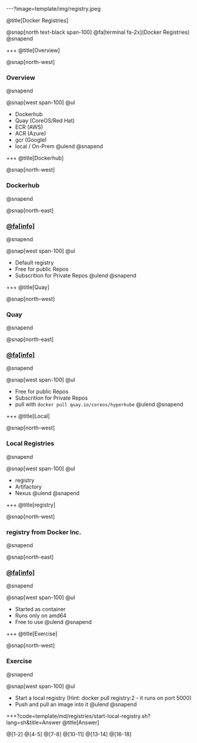 ---?image=template/img/registry.jpeg

@title[Docker Registries]

@snap[north text-black span-100]
@fa[terminal fa-2x](Docker Registries)
@snapend

+++
@title[Overview]

@snap[north-west]
### Overview
@snapend

@snap[west span-100]
@ul[](false)
- Dockerhub
- Quay (CoreOS/Red Hat)
- ECR (AWS)
- ACR (Azure)
- gcr  (Google)
- local / On-Prem
@ulend
@snapend

+++
@title[Dockerhub]

@snap[north-west]
### Dockerhub
@snapend

@snap[north-east]
### [@fa[info]](https://hub.docker.com)
@snapend

@snap[west span-100]
@ul[](false)
- Default registry
- Free for public Repos
- Subscrition for Private Repos
@ulend
@snapend

+++
@title[Quay]

@snap[north-west]
### Quay
@snapend

@snap[north-east]
### [@fa[info]](https://quay.io)
@snapend

@snap[west span-100]
@ul[](false)
- Free for public Repos
- Subscrition for Private Repos
- pull with `docker pull quay.io/coreos/hyperkube`
@ulend
@snapend

+++
@title[Local]

@snap[north-west]
### Local Registries
@snapend

@snap[west span-100]
@ul[](false)
- registry
- Artifactory
- Nexus
@ulend
@snapend

+++
@title[registry]

@snap[north-west]
### registry from Docker Inc.
@snapend

@snap[north-east]
### [@fa[info]](https://docs.docker.com/registry)
@snapend

@snap[west span-100]
@ul[](false)
- Started as container
- Runs only on amd64
- Free to use
@ulend
@snapend

+++
@title[Exercise]

@snap[north-west]
### Exercise
@snapend

@snap[west span-100]
@ul[](false)
- Start a local registry 
  (Hint: docker pull registry:2 - it runs on port 5000)
- Push and pull an image into it
@ulend
@snapend

+++?code=template/md/registries/start-local-registry.sh?lang=sh&title=Answer
@title[Answer]

@[1-2]
@[4-5]
@[7-8]
@[10-11]
@[13-14]
@[16-18]
